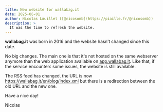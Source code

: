 ```yaml
---
title: New website for wallabag.it
date: 2025-06-01
author: Nicolas Lœuillet ([@nicosomb](https://piaille.fr/@nicosomb))
description: >
  It was the time to refresh the website.
---
```


**wallabag.it** was born in 2016 and the website hasn't changed since this date.

No big changes. The main one is that it's not hosted on the same webserver anymore than the web application available on [app.wallabag.it](https://app.wallabag.it).
Like that, if the service encounters some issues, the website is still available.

The RSS feed has changed, the URL is now https://wallabag.it/en/blog/index.xml but there is a redirection between the old URL and the new one.

Have a nice day!

Nicolas
